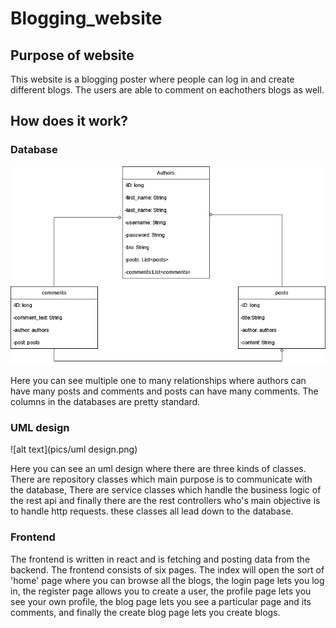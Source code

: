 # Blogging_website

## Purpose of website

This website is a blogging poster where people can log in and create different blogs. The users are able to comment on eachothers blogs as well.

## How does it work?

### Database

![alt text](pics/database_pic.png)

Here you can see multiple one to many relationships where authors can have many posts and comments and posts can have many comments. The columns in the databases are pretty standard.

### UML design

![alt text](pics/uml design.png)

Here you can see an uml design where there are three kinds of classes. There are repository classes which main purpose is to communicate with the database, There are service classes which handle the business logic of the rest api and finally there are the rest controllers who's main objective is to handle http requests. these classes all lead down to the database. 

### Frontend

The frontend is written in react and is fetching and posting data from the backend. The frontend consists of six pages. The index will open the sort of 'home' page where you can browse all the blogs, the login page lets you log in, the register page allows you to create a user, the profile page lets you see your own profile, the blog page lets you see a particular page and its comments, and finally the create blog page lets you create blogs.
